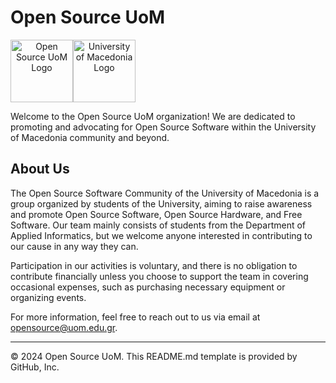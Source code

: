 # Open Source UoM

<div style="display: flex; text-align: center;">
    <img src="https://gitlab.com/opensourceuom/hello-world/uploads/eb5c2cd5249ed2e99fa9592073fcee70/logo_icon-01.jpg" alt="Open Source UoM Logo" width="100">
    <img src="https://www.uom.gr/site/images/logo.png" alt="University of Macedonia Logo" width="100">
</div>

Welcome to the Open Source UoM organization! We are dedicated to promoting and advocating for Open Source Software within the University of Macedonia community and beyond.

## About Us

The Open Source Software Community of the University of Macedonia is a group organized by students of the University, aiming to raise awareness and promote Open Source Software, Open Source Hardware, and Free Software. Our team mainly consists of students from the Department of Applied Informatics, but we welcome anyone interested in contributing to our cause in any way they can.

Participation in our activities is voluntary, and there is no obligation to contribute financially unless you choose to support the team in covering occasional expenses, such as purchasing necessary equipment or organizing events.

For more information, feel free to reach out to us via email at opensource@uom.edu.gr.

---

© 2024 Open Source UoM. This README.md template is provided by GitHub, Inc.
